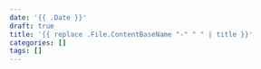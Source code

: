 ```yaml
---
date: '{{ .Date }}'
draft: true
title: '{{ replace .File.ContentBaseName "-" " " | title }}'
categories: []
tags: []
---
```

